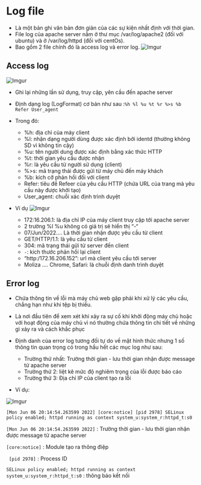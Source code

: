 # Log file
- Là một bản ghi văn bản đơn giản của các sự kiện nhất định với thời gian.
- File log của apache server nằm ở thư mục /var/log/apache2 (đối với ubuntu) và ở /var/log/httpd (đối với centOs).
- Bao gồm 2 file chính đó là access log và error log.
![Imgur](https://i.imgur.com/JPCk54q.png)

## Access log

![Imgur](https://i.imgur.com/wPFBzh5.png)

- Ghi lại những lần sử dụng, truy cập, yên cầu đến apache server
- Định dạng log (LogFormat) cơ bản như sau :` %h %l %u %t %r %>s %b Refer User_agent `
- Trong đó:
    - %h: địa chỉ của máy client
    - %l: nhận dạng người dùng được xác định bởi identd (thường không SD vì không tin cậy)
    - %u: tên người dung được xác định bằng xác thức HTTP
    - %t: thời gian yêu cầu được nhận
    - %r: là yêu cầu từ người sử dụng (client)
    - %>s: mã trạng thái được gửi từ máy chủ đến máy khách
    - %b: kích cỡ phản hồi đối với client
    - Refer: tiêu đề Refeer của yêu cầu HTTP (chứa URL của trang mà yêu cầu này được khởi tạo)
    - User_agent: chuỗi xác định trình duyệt

- Ví dụ
![Imgur](https://i.imgur.com/wPFBzh5.png)

    - 172:16.206.1: là địa chỉ IP của máy client truy cập tới apache server
    - 2 trường %l %u không có giá trị sẽ hiển thị “-“
    - 07/Jun/2022…. Là thời gian nhận được yêu cầu từ client
    - GET/HTTP/1.1: là yêu cầu từ client
    - 304: mã trạng thái gửi từ server đến client
    - `-`: kich thước phản hồi lại client
    - “http:/172.16.206.152”: url mà client yêu cầu tới server
    - Moliza …. Chrome, Safari: là chuỗi định danh trình duyệt

## Error log

- Chứa thông tin về lỗi mà máy chủ web gặp phải khi xử lý các yêu cầu, chẳng hạn như khi tệp bị thiếu.

- Là nơi đầu tiên để xem xét khi xảy ra sự cố khi khởi động máy chủ hoặc với hoạt động của máy chủ vì nó thường chứa thông tin chi tiết về những gì xảy ra và cách khắc phục 

- Định danh của error log tương đối tự do về mặt hình thức nhưng 1 số thông tin quan trọng có trong hầu hết các mục log như sau:

     - Trường thứ nhất: Trường thời gian - lưu thời gian nhận được message từ apache server
     - Trường thứ 2: liệt kê mức độ nghiêm trọng của lỗi được báo cáo
     - Trường thứ 3: Địa chỉ IP của client tạo ra lỗi
- Ví dụ: 

![Imgur](https://i.imgur.com/XiZcysY.png)

`
[Mon Jun 06 20:14:54.263599 2022] [core:notice] [pid 2978] SELinux policy enabled; httpd running as context system_u:system_r:httpd_t:s0 
`

`[Mon Jun 06 20:14:54.263599 2022]` : Trường thời gian - lưu thời gian nhận được message từ apache server

`[core:notice]` : Module tạo ra thông điệp

` [pid 2978]` : Process ID 

`SELinux policy enabled; httpd running as context system_u:system_r:httpd_t:s0` : thông báo kết nối